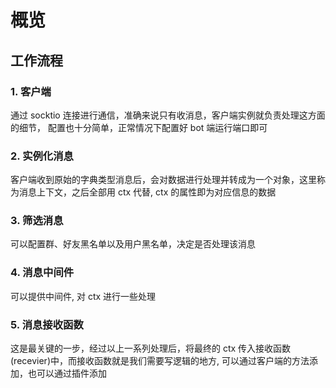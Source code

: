 # 概览

## 工作流程

### 1. 客户端

通过 socktio 连接进行通信，准确来说只有收消息，客户端实例就负责处理这方面的细节，
配置也十分简单，正常情况下配置好 bot 端运行端口即可

### 2. 实例化消息

客户端收到原始的字典类型消息后，会对数据进行处理并转成为一个对象，这里称为消息上下文，之后全部用 ctx 代替,
ctx 的属性即为对应信息的数据

### 3. 筛选消息

可以配置群、好友黑名单以及用户黑名单，决定是否处理该消息

### 4. 消息中间件

可以提供中间件, 对 ctx 进行一些处理

### 5. 消息接收函数

这是最关键的一步，经过以上一系列处理后，将最终的 ctx 传入接收函数(recevier)中，而接收函数就是我们需要写逻辑的地方,
可以通过客户端的方法添加，也可以通过插件添加
